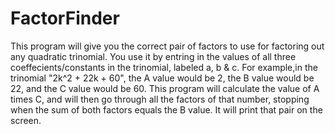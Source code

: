 # FactorFinder
This program will give you the correct pair of factors to use for factoring out any quadratic trinomial. 
You use it by entring in the values of all three coeffecients/constants in the trinomial, labeled a, b & c. For example,in the trinomial "2k^2 + 22k + 60", the A value would be 2, the B value would be 22, and the C value would be 60.
This program will calculate the value of A times C, and will then go through all the factors of that number, stopping when the sum of both factors equals the B value. It will print that pair on the screen. 
